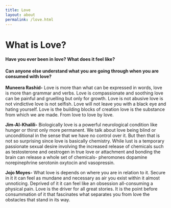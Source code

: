 ```yaml
---
title: Love
layout: about
permalink: /love.html
---
```

# **What is Love**?

#### Have you ever been in **love**? What does it feel like?

#### Can anyone else understand what you are going through when you are consumed with **love**? 

**Muneera Rashid-** 
Love is more than what can be expressed in words, love is more than grammar and verbs. Love is compassionate and soothing love can be painful and gruelling but only for growth. Love is not abusive love is not vindictive love is not selfish. Love will not leave you with a black eye and hating yourself. Love is the building blocks of creation love is the substance from which we are made. From love to love by love. 

**Jim-Al-Khalili-** 
Biologically love is a powerful neurological condition like hunger or thirst only more permanent. We talk about love being blind or unconditional in the sense that we have no control over it. But then that is not so surprising since love is basically chemistry. While lust is a temporary passionate sexual desire involving the increased release of chemicals such as testosterone and oestrogen in true love or attachment and bonding the brain can release a whole set of chemicals- pheromones dopamine norepinephrine serotonin oxytocin and vasopressin. 

**Jojo Moyes-** 
What love is depends on where you are in relation to it. Secure in it it can feel as mundane and necessary as air you exist within it almost unnoticing. Deprived of it it can feel like an obsession all-consuming a physical pain. Love is the driver for all great stories. It is the point before consummation of it that fascinates what separates you from love the obstacles that stand in its way.
